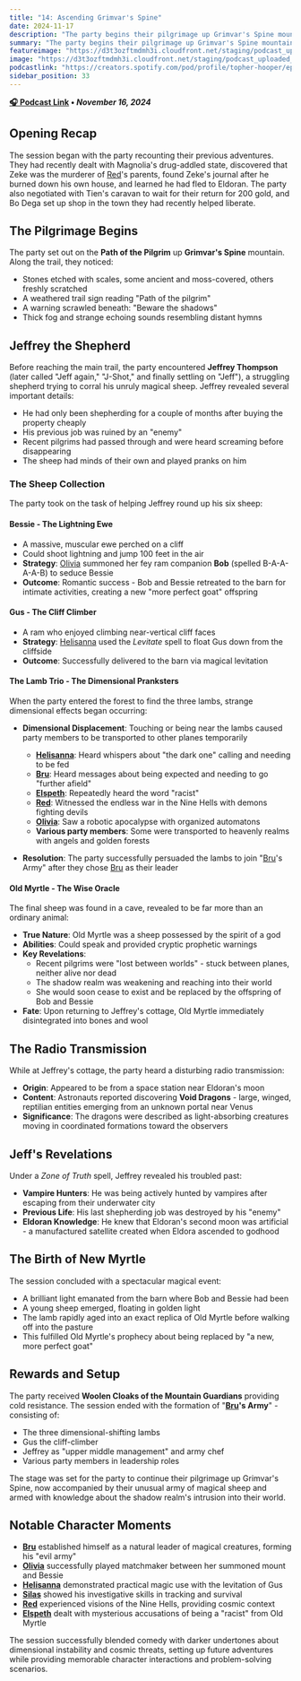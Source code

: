```yaml
---
title: "14: Ascending Grimvar's Spine"
date: 2024-11-17
description: "The party begins their pilgrimage up Grimvar's Spine mountain, where they encounter a peculiar shepherd and his unruly magical sheep."
summary: "The party begins their pilgrimage up Grimvar's Spine mountain, where they encounter a peculiar shepherd and his unruly magical sheep."
featureimage: "https://d3t3ozftmdmh3i.cloudfront.net/staging/podcast_uploaded_episode400/41448639/41448639-1732395985454-c0ad5e30aee26.jpg"
image: "https://d3t3ozftmdmh3i.cloudfront.net/staging/podcast_uploaded_episode400/41448639/41448639-1732395985454-c0ad5e30aee26.jpg"
podcastlink: "https://creators.spotify.com/pod/profile/topher-hooper/episodes/C4-E14-Ascending-Grimvars-Spine-e2rdgb5"
sidebar_position: 33
---
```


**[🎧 Podcast Link](https://creators.spotify.com/pod/profile/topher-hooper/episodes/C4-E14-Ascending-Grimvars-Spine-e2rdgb5) • *November 16, 2024***

## Opening Recap

The session began with the party recounting their previous adventures. They had recently dealt with Magnolia's drug-addled state, discovered that Zeke was the murderer of [Red](/player-characters/red)'s parents, found Zeke's journal after he burned down his own house, and learned he had fled to Eldoran. The party also negotiated with Tien's caravan to wait for their return for 200 gold, and Bo Dega set up shop in the town they had recently helped liberate.

## The Pilgrimage Begins

The party set out on the **Path of the Pilgrim** up **Grimvar's Spine** mountain. Along the trail, they noticed:
- Stones etched with scales, some ancient and moss-covered, others freshly scratched
- A weathered trail sign reading "Path of the pilgrim" 
- A warning scrawled beneath: "Beware the shadows"
- Thick fog and strange echoing sounds resembling distant hymns

## Jeffrey the Shepherd

Before reaching the main trail, the party encountered **Jeffrey Thompson** (later called "Jeff again," "J-Shot," and finally settling on "Jeff"), a struggling shepherd trying to corral his unruly magical sheep. Jeffrey revealed several important details:
- He had only been shepherding for a couple of months after buying the property cheaply
- His previous job was ruined by an "enemy"
- Recent pilgrims had passed through and were heard screaming before disappearing
- The sheep had minds of their own and played pranks on him

### The Sheep Collection

The party took on the task of helping Jeffrey round up his six sheep:

#### **Bessie** - The Lightning Ewe
- A massive, muscular ewe perched on a cliff
- Could shoot lightning and jump 100 feet in the air
- **Strategy**: [Olivia](/player-characters/olivia) summoned her fey ram companion **Bob** (spelled B-A-A-A-A-B) to seduce Bessie
- **Outcome**: Romantic success - Bob and Bessie retreated to the barn for intimate activities, creating a new "more perfect goat" offspring

#### **Gus** - The Cliff Climber
- A ram who enjoyed climbing near-vertical cliff faces
- **Strategy**: [Helisanna](/player-characters/helisanna) used the *Levitate* spell to float Gus down from the cliffside
- **Outcome**: Successfully delivered to the barn via magical levitation

#### **The Lamb Trio** - The Dimensional Pranksters
When the party entered the forest to find the three lambs, strange dimensional effects began occurring:
- **Dimensional Displacement**: Touching or being near the lambs caused party members to be transported to other planes temporarily
  - **[Helisanna](/player-characters/helisanna)**: Heard whispers about "the dark one" calling and needing to be fed
  - **[Bru](/player-characters/bru)**: Heard messages about being expected and needing to go "further afield"
  - **[Elspeth](/player-characters/elspeth)**: Repeatedly heard the word "racist" 
  - **[Red](/player-characters/red)**: Witnessed the endless war in the Nine Hells with demons fighting devils
  - **[Olivia](/player-characters/olivia)**: Saw a robotic apocalypse with organized automatons
  - **Various party members**: Some were transported to heavenly realms with angels and golden forests

- **Resolution**: The party successfully persuaded the lambs to join "[Bru](/player-characters/bru)'s Army" after they chose [Bru](/player-characters/bru) as their leader

#### **Old Myrtle** - The Wise Oracle
The final sheep was found in a cave, revealed to be far more than an ordinary animal:
- **True Nature**: Old Myrtle was a sheep possessed by the spirit of a god
- **Abilities**: Could speak and provided cryptic prophetic warnings
- **Key Revelations**:
  - Recent pilgrims were "lost between worlds" - stuck between planes, neither alive nor dead
  - The shadow realm was weakening and reaching into their world
  - She would soon cease to exist and be replaced by the offspring of Bob and Bessie
- **Fate**: Upon returning to Jeffrey's cottage, Old Myrtle immediately disintegrated into bones and wool

## The Radio Transmission

While at Jeffrey's cottage, the party heard a disturbing radio transmission:
- **Origin**: Appeared to be from a space station near Eldoran's moon
- **Content**: Astronauts reported discovering **Void Dragons** - large, winged, reptilian entities emerging from an unknown portal near Venus
- **Significance**: The dragons were described as light-absorbing creatures moving in coordinated formations toward the observers

## Jeff's Revelations

Under a *Zone of Truth* spell, Jeffrey revealed his troubled past:
- **Vampire Hunters**: He was being actively hunted by vampires after escaping from their underwater city
- **Previous Life**: His last shepherding job was destroyed by his "enemy" 
- **Eldoran Knowledge**: He knew that Eldoran's second moon was artificial - a manufactured satellite created when Eldora ascended to godhood

## The Birth of New Myrtle

The session concluded with a spectacular magical event:
- A brilliant light emanated from the barn where Bob and Bessie had been
- A young sheep emerged, floating in golden light
- The lamb rapidly aged into an exact replica of Old Myrtle before walking off into the pasture
- This fulfilled Old Myrtle's prophecy about being replaced by "a new, more perfect goat"

## Rewards and Setup

The party received **Woolen Cloaks of the Mountain Guardians** providing cold resistance. The session ended with the formation of "**[Bru](/player-characters/bru)'s Army**" - consisting of:
- The three dimensional-shifting lambs
- Gus the cliff-climber  
- Jeffrey as "upper middle management" and army chef
- Various party members in leadership roles

The stage was set for the party to continue their pilgrimage up Grimvar's Spine, now accompanied by their unusual army of magical sheep and armed with knowledge about the shadow realm's intrusion into their world.

## Notable Character Moments

- **[Bru](/player-characters/bru)** established himself as a natural leader of magical creatures, forming his "evil army"
- **[Olivia](/player-characters/olivia)** successfully played matchmaker between her summoned mount and Bessie
- **[Helisanna](/player-characters/helisanna)** demonstrated practical magic use with the levitation of Gus
- **[Silas](/player-characters/silas)** showed his investigative skills in tracking and survival
- **[Red](/player-characters/red)** experienced visions of the Nine Hells, providing cosmic context
- **[Elspeth](/player-characters/elspeth)** dealt with mysterious accusations of being a "racist" from Old Myrtle

The session successfully blended comedy with darker undertones about dimensional instability and cosmic threats, setting up future adventures while providing memorable character interactions and problem-solving scenarios.